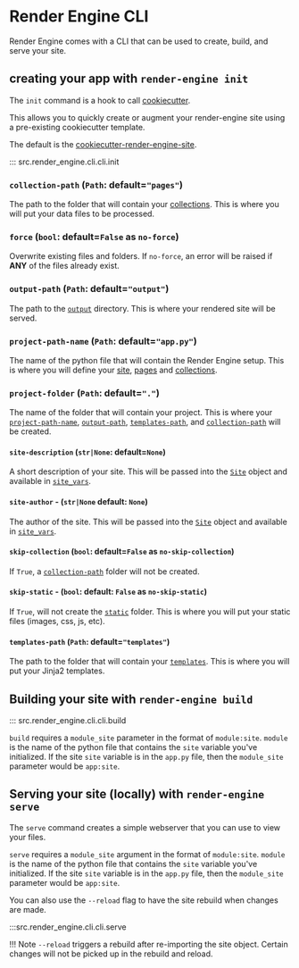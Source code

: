 # Render Engine CLI

Render Engine comes with a CLI that can be used to create, build, and serve your site.

## creating your app with `render-engine init`

The `init` command is a hook to call [cookiecutter](https://github.com/cookiecutter/cookiecutter).

This allows you to quickly create or augment your render-engine site using a pre-existing cookiecutter template.

The default is the [cookiecutter-render-engine-site](https://github.com/render-engine/cookiecutter-render-engine-site).

::: src.render_engine.cli.cli.init

### `collection-path` (`Path`: default=`"pages"`)

The path to the folder that will contain your [collections](../collection). This is where you will put your data files to be processed.

### `force` (`bool`: default=`False` as `no-force`)

Overwrite existing files and folders. If `no-force`, an error will be raised if **ANY** of the files already exist.

### `output-path` (`Path`: default=`"output"`)

The path to the [`output`](../../site#output_path) directory. This is where your rendered site will be served.

### `project-path-name` (`Path`: default=`"app.py"`)

The name of the python file that will contain the Render Engine setup. This is where you will define your [site](../../site), [pages](../../page) and [collections](../../collection).

### `project-folder` (`Path`: default=`"."`)

The name of the folder that will contain your project. This is where your [`project-path-name`](#project-path-name-path-defaultapppy), [`output-path`](#output-path-path-defaultoutput), [`templates-path`](#templates-path-path-defaulttemplates), and [`collection-path`](#collection-path-path-defaultpages) will be created.

#### `site-description` (`str|None`: default=`None`)

A short description of your site.  This will be passed into the [`Site`](../site.md) object and available in [`site_vars`](../site.md#site_vars).

#### `site-author` - (`str|None` default: `None`)

The author of the site.  This will be passed into the [`Site`](../site.md) object and available in [`site_vars`](../site.md#site_vars).

#### `skip-collection` (`bool`: default=`False` as `no-skip-collection`)

If `True`, a [`collection-path`](../collection#content_path) folder will not be created.

#### `skip-static` - (`bool`: default: `False` as `no-skip-static`)

If `True`, will not create the [`static`](../../site#static_path) folder. This is where you will put your static files (images, css, js, etc).

#### `templates-path` (`Path`: default=`"templates"`)

The path to the folder that will contain your [`templates`](../templates). This is where you will put your Jinja2 templates.

## Building your site with `render-engine build`

::: src.render_engine.cli.cli.build

`build` requires a `module_site` parameter in the format of `module:site`. `module` is the name of the python file that contains the `site` variable you've initialized. If the site `site` variable is in the `app.py` file, then the `module_site` parameter would be `app:site`.

## Serving your site (locally) with `render-engine serve`

The `serve` command creates a simple webserver that you can use to view your files.

`serve` requires a `module_site` argument in the format of `module:site`. `module` is the name of the python file that contains the `site` variable you've initialized. If the site `site` variable is in the `app.py` file, then the `module_site` parameter would be `app:site`.

You can also use the `--reload` flag to have the site rebuild when changes are made.

:::src.render_engine.cli.cli.serve

!!! Note
    `--reload` triggers a rebuild after re-importing the site object. Certain changes will not be picked up in the rebuild and reload.
